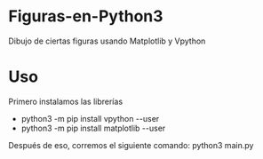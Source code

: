 # Figuras-en-Python3
Dibujo de ciertas figuras usando Matplotlib y Vpython

Uso
===
Primero instalamos las librerías
* python3 -m pip install vpython --user
* python3 -m pip install matplotlib --user

Después de eso, corremos el siguiente comando:
python3 main.py
